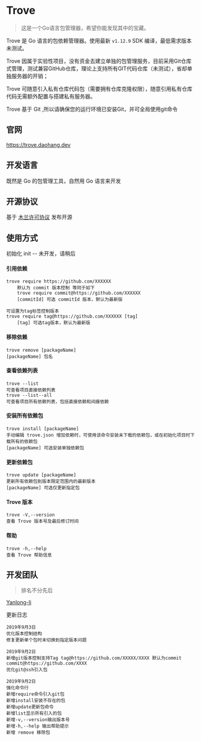 # Trove
> 这是一个Go语言包管理器，希望你能发现其中的宝藏。

Trove 是 Go 语言的包依赖管理器。使用最新 `v1.12.9` SDK 编译，最低需求版本未测试。

Trove 因属于实验性项目，没有资金去建立单独的包管理服务，目前采用Git仓库式管理，测试兼容GitHub仓库，理论上支持所有GIT代码仓库（未测试），省却单独服务器的开销；

Trove 可随意引入私有仓库代码包（需要拥有仓库克隆权限），随意引用私有仓库代码无需额外配置与搭建私有服务器。

Trove 基于 Git ,所以请确保您的运行环境已安装Git，并可全局使用git命令
## 官网
https://trove.daohang.dev
## 开发语言
既然是 Go 的包管理工具，自然用 Go 语言来开发
## 开源协议
基于 [木兰许可协议](http://license.coscl.org.cn/MulanPSL) 发布开源

## 使用方式
初始化 init -- 未开发，请稍后

#### 引用依赖
    trove require https://github.com/XXXXXX
        默认为 commit 版本控制 等同于如下
        trove require commit@https://github.com/XXXXXX
        [commitId] 可选 commitId 版本，默认为最新版
        
    可设置为tag标签控制版本
    trove require tag@https://github.com/XXXXXX [tag]
        [tag] 可选tag版本，默认为最新版
#### 移除依赖
    trove remove [packageName]
    [packageName] 包名
#### 查看依赖列表
    trove --list
    可查看项目直接依赖列表
    trove --list--all
    可查看项目所有依赖列表，包括直接依赖和间接依赖
#### 安装所有依赖包
    trove install [packageName]
    手动编辑 trove.json 增加依赖时，可使用该命令安装未下载的依赖包，或在初始化项目时下载所有的依赖包
    [packageName] 可选安装单独依赖包
#### 更新依赖包
    trove update [packageName]
    更新所有依赖包到版本限定范围内的最新版本
    [packageName] 可选仅更新指定包
#### Trove 版本
    trove -V,--version
    查看 Trove 版本号及最后修订时间
#### 帮助
    trove -h,--help
    查看 Trove 帮助信息
## 开发团队
>排名不分先后

[Yanlong-li](https://github.com/yanlong-li)

更新日志

    2019年9月3日
    优化版本控制结构
    修复更新单个包时未切换到指定版本问题

    2019年9月2日
    新增git版本控制支持Tag tag@https://github.com/XXXXX/XXXX 默认为commit commit@https://github.com/XXXX
    优化git@ssh引入包
    
    2019年9月2日
    强化命令行
    新增require命令引入git包
    新增install安装不存在的包
    新增update更新包命令
    新增list显示所有引入的包
    新增-v,--version输出版本号
    新增-h,--help 输出帮助提示
    新增 remove 移除包